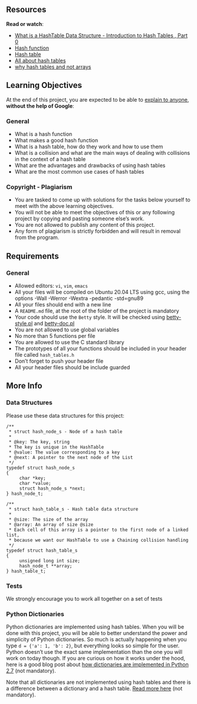 <div class="panel-body">
    <h2>Resources</h2>

<p><strong>Read or watch</strong>:</p>

<ul>
<li><a href="/rltoken/IQVfdxJlS6jhAgcuUoCseg" title="What is a HashTable Data Structure - Introduction to Hash Tables , Part 0" target="_blank">What is a HashTable Data Structure - Introduction to Hash Tables , Part 0</a> </li>
<li><a href="/rltoken/ZKpRI_FxOxAz80Onpfy0Ew" title="Hash function" target="_blank">Hash function</a> </li>
<li><a href="/rltoken/mxjKpEfAw3E5B8S3inPuHQ" title="Hash table" target="_blank">Hash table</a> </li>
<li><a href="/rltoken/3RwwAqmpGJpMiBa7BE9fAQ" title="All about hash tables" target="_blank">All about hash tables</a></li>
<li><a href="/rltoken/OgO7uga3PIaCTMtTzYCY3g" title="why hash tables and not arrays" target="_blank">why hash tables and not arrays</a></li>
</ul>

<h2>Learning Objectives</h2>

<p>At the end of this project, you are expected to be able to <a href="/rltoken/fLjDjjaCL1oE-WJcDPpmFg" title="explain to anyone" target="_blank">explain to anyone</a>, <strong>without the help of Google</strong>:</p>

<h3>General</h3>

<ul>
<li>What is a hash function</li>
<li>What makes a good hash function</li>
<li>What is a hash table, how do they work and how to use them</li>
<li>What is a collision and what are the main ways of dealing with collisions in the context of a hash table</li>
<li>What are the advantages and drawbacks of using hash tables</li>
<li>What are the most common use cases of hash tables</li>
</ul>

<h3>Copyright - Plagiarism</h3>

<ul>
<li>You are tasked to come up with solutions for the tasks below yourself to meet with the above learning objectives.</li>
<li>You will not be able to meet the objectives of this or any following project by copying and pasting someone else’s work. </li>
<li>You are not allowed to publish any content of this project.</li>
<li>Any form of plagiarism is strictly forbidden and will result in removal from the program.</li>
</ul>

<h2>Requirements</h2>

<h3>General</h3>

<ul>
<li>Allowed editors: <code>vi</code>, <code>vim</code>, <code>emacs</code></li>
<li>All your files will be compiled on Ubuntu 20.04 LTS using gcc, using the options -Wall -Werror -Wextra -pedantic -std=gnu89</li>
<li>All your files should end with a new line</li>
<li>A <code>README.md</code> file, at the root of the folder of the project is mandatory</li>
<li>Your code should use the <code>Betty</code> style. It will be checked using <a href="https://github.com/alx-tools/Betty/blob/master/betty-style.pl" title="betty-style.pl" target="_blank">betty-style.pl</a> and <a href="https://github.com/alx-tools/Betty/blob/master/betty-doc.pl" title="betty-doc.pl" target="_blank">betty-doc.pl</a></li>
<li>You are not allowed to use global variables</li>
<li>No more than 5 functions per file</li>
<li>You are allowed to use the C standard library</li>
<li>The prototypes of all your functions should be included in your header file called <code>hash_tables.h</code></li>
<li>Don’t forget to push your header file</li>
<li>All your header files should be include guarded</li>
</ul>

<h2>More Info</h2>

<h3>Data Structures</h3>

<p>Please use these data structures for this project:</p>

<pre><code>/**
 * struct hash_node_s - Node of a hash table
 *
 * @key: The key, string
 * The key is unique in the HashTable
 * @value: The value corresponding to a key
 * @next: A pointer to the next node of the List
 */
typedef struct hash_node_s
{
     char *key;
     char *value;
     struct hash_node_s *next;
} hash_node_t;

/**
 * struct hash_table_s - Hash table data structure
 *
 * @size: The size of the array
 * @array: An array of size @size
 * Each cell of this array is a pointer to the first node of a linked list,
 * because we want our HashTable to use a Chaining collision handling
 */
typedef struct hash_table_s
{
     unsigned long int size;
     hash_node_t **array;
} hash_table_t;
</code></pre>

<h3>Tests</h3>

<p>We strongly encourage you to work all together on a set of tests</p>

<h3>Python Dictionaries</h3>

<p>Python dictionaries are implemented using hash tables. When you will be done with this project, you will be able to better understand the power and simplicity of Python dictionaries. So much is actually happening when you type <code>d = {'a': 1, 'b': 2}</code>, but everything looks so simple for the user. Python doesn’t use the exact same implementation than the one you will work on today though. If you are curious on how it works under the hood, here is a good blog post about <a href="/rltoken/hKhDFfKKcxdM9U8GZVPOHQ" title="how dictionaries are implemented in Python 2.7" target="_blank">how dictionaries are implemented in Python 2.7</a> (not mandatory).</p>

<p>Note that all dictionaries are not implemented using hash tables and there is a difference between a dictionary and a hash table. <a href="/rltoken/6wE80OFPwL-As1zGh2iMFg" title="Read more here" target="_blank">Read more here</a> (not mandatory).</p>

  </div>
